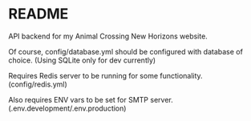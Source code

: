 # README

API backend for my Animal Crossing New Horizons website.

Of course, config/database.yml should be configured with database of choice. (Using SQLite only for dev currently)


Requires Redis server to be running for some functionality. (config/redis.yml)

Also requires ENV vars to be set for SMTP server. (.env.development/.env.production)